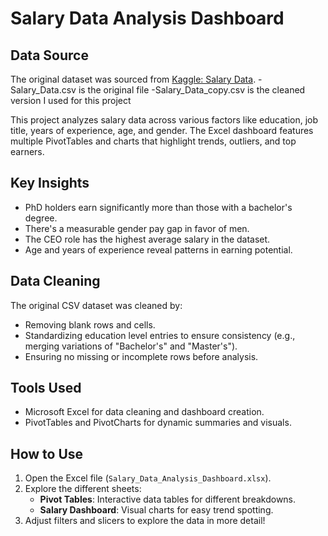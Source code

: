 # Salary Data Analysis Dashboard

## Data Source

The original dataset was sourced from [Kaggle: Salary Data](https://www.kaggle.com/datasets/mohithsairamreddy/salary-data).
-Salary_Data.csv is the original file
-Salary_Data_copy.csv is the cleaned version I used for this project

This project analyzes salary data across various factors like education, job title, years of experience, age, and gender. The Excel dashboard features multiple PivotTables and charts that highlight trends, outliers, and top earners.

## Key Insights

- PhD holders earn significantly more than those with a bachelor's degree.
- There's a measurable gender pay gap in favor of men.
- The CEO role has the highest average salary in the dataset.
- Age and years of experience reveal patterns in earning potential.

## Data Cleaning

The original CSV dataset was cleaned by:
- Removing blank rows and cells.
- Standardizing education level entries to ensure consistency (e.g., merging variations of "Bachelor's" and "Master's").
- Ensuring no missing or incomplete rows before analysis.

## Tools Used

- Microsoft Excel for data cleaning and dashboard creation.
- PivotTables and PivotCharts for dynamic summaries and visuals.

## How to Use

1. Open the Excel file (`Salary_Data_Analysis_Dashboard.xlsx`).
2. Explore the different sheets:
   - **Pivot Tables**: Interactive data tables for different breakdowns.
   - **Salary Dashboard**: Visual charts for easy trend spotting.
3. Adjust filters and slicers to explore the data in more detail!
